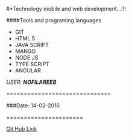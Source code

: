 #*Technology mobile and web development...!!!

####Tools and programing languages
* GIT
* HTML 5
* JAVA SCRIPT
* MANGO
* NODE JS
* TYPE SCRIPT
* ANGULAR
 
*USER*: ***NOFILAREEB***

==============================

###Date: 14-02-2016

======================


[Git Hub Link](https://github.com/)
